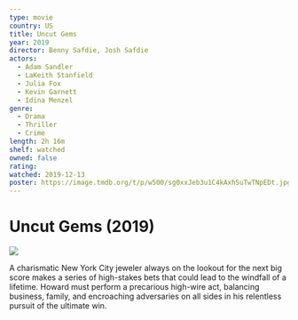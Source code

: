 ```yaml
---
type: movie
country: US
title: Uncut Gems
year: 2019
director: Benny Safdie, Josh Safdie
actors:
  - Adam Sandler
  - LaKeith Stanfield
  - Julia Fox
  - Kevin Garnett
  - Idina Menzel
genre:
  - Drama
  - Thriller
  - Crime
length: 2h 16m
shelf: watched
owned: false
rating:
watched: 2019-12-13
poster: https://image.tmdb.org/t/p/w500/sg0xxJeb3u1C4kAxhSuTwTNpEDt.jpg
---
```


# Uncut Gems (2019)

![](https://image.tmdb.org/t/p/w500/sg0xxJeb3u1C4kAxhSuTwTNpEDt.jpg)

A charismatic New York City jeweler always on the lookout for the next big score makes a series of high-stakes bets that could lead to the windfall of a lifetime. Howard must perform a precarious high-wire act, balancing business, family, and encroaching adversaries on all sides in his relentless pursuit of the ultimate win.